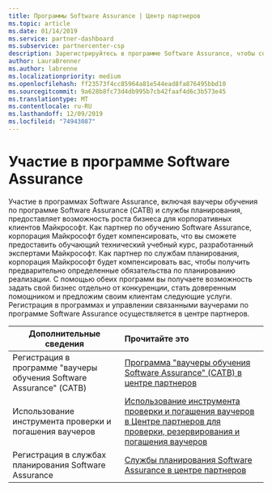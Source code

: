 ```yaml
---
title: Программы Software Assurance | Центр партнеров
ms.topic: article
ms.date: 01/14/2019
ms.service: partner-dashboard
ms.subservice: partnercenter-csp
description: Зарегистрируйтесь в программе Software Assurance, чтобы создать бизнес и получить возможность компенсировать обучение и планирование для корпоративных клиентов.
author: LauraBrenner
ms.author: labrenne
ms.localizationpriority: medium
ms.openlocfilehash: ff23573f4cc85964a81e544ead8fa876495bbd10
ms.sourcegitcommit: 9a628b8fc73d4db995b7cb42faaf4d6c3b573e45
ms.translationtype: MT
ms.contentlocale: ru-RU
ms.lasthandoff: 12/09/2019
ms.locfileid: "74943087"
---
```

# <a name="participate-in-software-assurance-programs"></a>Участие в программе Software Assurance

Участие в программах Software Assurance, включая ваучеры обучения по программе Software Assurance (САТВ) и службы планирования, предоставляет возможность роста бизнеса для корпоративных клиентов Майкрософт. Как партнер по обучению Software Assurance, корпорация Майкрософт будет компенсировать, что вы сможете предоставить обучающий технический учебный курс, разработанный экспертами Майкрософт. Как партнер по службам планирования, корпорация Майкрософт будет компенсировать вас, чтобы получить предварительно определенные обязательства по планированию реализации. С помощью обеих программ вы получаете возможность задать свой бизнес отдельно от конкуренции, стать доверенным помощником и предложим своим клиентам следующие услуги. Регистрация в программах и управлении связанными ваучерами по программе Software Assurance осуществляется в центре партнеров.

|**Дополнительные сведения**   |**Прочитайте это**   |
|--------------------------|:------------------|
|Регистрация в программе "ваучеры обучения Software Assurance" (САТВ)|[Программа "ваучеры обучения Software Assurance" (САТВ) в центре партнеров](software-assurance-satv.md)|
|Использование инструмента проверки и погашения ваучеров|[Использование инструмента проверки и погашения ваучеров в Центре партнеров для проверки, резервирования и погашения ваучеров](voucher-validation-tool.md)|
|Регистрация в службах планирования Software Assurance|[Службы планирования Software Assurance в центре партнеров](software-assurance-dps.md) 


